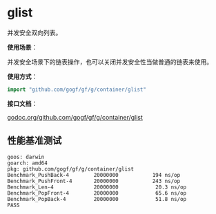 # glist

并发安全双向列表。

**使用场景**：

并发安全场景下的链表操作，也可以关闭并发安全性当做普通的链表来使用。

**使用方式**：
```go
import "github.com/gogf/gf/g/container/glist"
```

**接口文档**：

[godoc.org/github.com/gogf/gf/g/container/glist](https://godoc.org/github.com/gogf/gf/g/container/glist)

## 性能基准测试

```
goos: darwin
goarch: amd64
pkg: github.com/gogf/gf/g/container/glist
Benchmark_PushBack-4    	20000000	       194 ns/op
Benchmark_PushFront-4   	20000000	       243 ns/op
Benchmark_Len-4         	20000000	        20.3 ns/op
Benchmark_PopFront-4    	20000000	        65.6 ns/op
Benchmark_PopBack-4     	20000000	        51.8 ns/op
PASS
```
